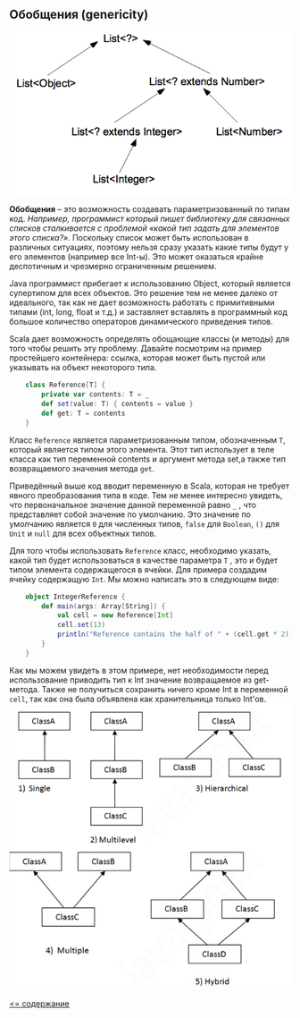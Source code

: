 ## Обобщения (genericity)

![alt text](https://github.com/steklopod/Functions/blob/master/src/main/resources/images/genericity.png "Обобщения")

**Обобщения** – это возможность создавать параметризованный по типам код. 
_Например, программист который пишет библиотеку для связанных списков сталкивается с проблемой «какой тип задать для 
элементов этого списка?»._ Поскольку список может быть использован в различных ситуациях, поэтому нельзя сразу указать 
какие типы будут у его элементов (например все Int-ы). Это может оказаться крайне деспотичным и чрезмерно ограниченным решением.

Java программист прибегает к использованию Object, который является супертипом для всех объектов. 
Это решение тем не менее далеко от идеального, так как не дает возможность работать с примитивными типами 
(int, long, float и т.д.) и заставляет вставлять в программный код большое количество операторов динамического приведения типов.

Scala дает возможность определять обощающие классы (и методы) для того чтобы решить эту проблему. Давайте посмотрим на 
пример простейшего контейнера: ссылка, которая может быть пустой или указывать на объект некоторого типа.

<!-- code -->
```scala
    class Reference[T] {
        private var contents: T = _
        def set(value: T) { contents = value }
        def get: T = contents
    }
```
Класс `Referencе` является параметризованным типом, обозначенным `T`, который является типом этого элемента. 
Этот тип использует в теле класса как тип переменной contents и аргумент метода set,а также тип возвращаемого значения метода `get`.

Приведённый выше код вводит переменную в Scala, которая не требует явного преобразования типа в коде. 
Тем не менее интересно увидеть, что первоначальное значение данной переменной равно `_` , что представляет собой значение 
по умолчанию. Это значение по умолчанию является `0` для численных типов, `false` для `Boolean`, `()` для `Unit` и `null`
 для всех объектных типов.

Для того чтобы использовать `Reference` класс, необходимо указать, какой тип будет использоваться в качестве параметра `T`
, это и будет типом элемента содержащегося в ячейки. Для примера создадим ячейку содержащую `Int`. Мы можно написать 
это в следующем виде:

<!-- code -->
```scala
    object IntegerReference {
        def main(args: Array[String]) {
            val cell = new Reference[Int]
            cell.set(13)
            println("Reference contains the half of " + (cell.get * 2))
        }
    }
```

Как мы можем увидеть в этом примере, нет необходимости перед использование приводить тип к 
Int значение возвращаемое из get-метода. Также не получиться сохранить ничего кроме Int в переменной `cell`, так как 
она была объявлена как хранительница только Int'ов.
![alt text](https://github.com/steklopod/Functions/blob/master/src/main/resources/images/scala-inheritance2.png "scala-inheritance")

[<= содержание](https://github.com/steklopod/Functions/blob/master/readme.md)